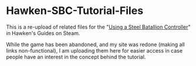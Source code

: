 # Hawken-SBC-Tutorial-Files
This is a re-upload of related files for the "[Using a Steel Batallion Controller](https://steamcommunity.com/sharedfiles/filedetails/?id=240489890)" in Hawken's Guides on Steam.

While the game has been abandoned, and my site was redone (making all links non-functional), I am uploading them here for easier access in case people have an interest in the concept behind the tutorial.
